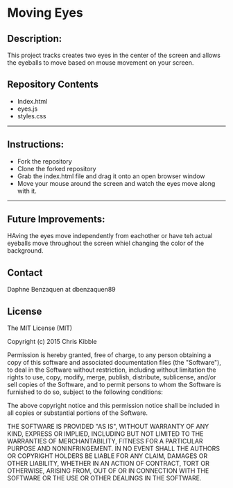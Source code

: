 # Moving Eyes
## Description: 
This project tracks creates two eyes in the center of the screen and allows the eyeballs to move based on mouse movement on your screen.

## Repository Contents
* Index.html
* eyes.js
* styles.css
---
## Instructions:
* Fork the repository
* Clone the forked repository
* Grab the index.html file and drag it onto an open browser window
* Move your mouse around the screen and watch the eyes move along with it.
---
## Future Improvements:
HAving the eyes move independently from eachother or have teh actual eyeballs move throughout the screen whiel changing the color of the background.

## Contact
Daphne Benzaquen at dbenzaquen89

## License
The MIT License (MIT)

Copyright (c) 2015 Chris Kibble

Permission is hereby granted, free of charge, to any person obtaining a copy of this software and associated documentation files (the "Software"), to deal in the Software without restriction, including without limitation the rights to use, copy, modify, merge, publish, distribute, sublicense, and/or sell copies of the Software, and to permit persons to whom the Software is furnished to do so, subject to the following conditions:

The above copyright notice and this permission notice shall be included in all copies or substantial portions of the Software.

THE SOFTWARE IS PROVIDED "AS IS", WITHOUT WARRANTY OF ANY KIND, EXPRESS OR IMPLIED, INCLUDING BUT NOT LIMITED TO THE WARRANTIES OF MERCHANTABILITY, FITNESS FOR A PARTICULAR PURPOSE AND NONINFRINGEMENT. IN NO EVENT SHALL THE AUTHORS OR COPYRIGHT HOLDERS BE LIABLE FOR ANY CLAIM, DAMAGES OR OTHER LIABILITY, WHETHER IN AN ACTION OF CONTRACT, TORT OR OTHERWISE, ARISING FROM, OUT OF OR IN CONNECTION WITH THE SOFTWARE OR THE USE OR OTHER DEALINGS IN THE SOFTWARE.
